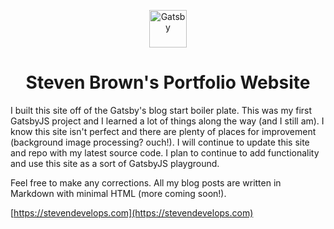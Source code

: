 <p align="center">
  <a href="https://www.stevendevelops.com">
    <img alt="Gatsby" src="https://www.gatsbyjs.com/Gatsby-Monogram.svg" width="60" />
  </a>
</p>
<h1 align="center">
  Steven Brown's Portfolio Website
</h1>

I built this site off of the Gatsby's blog start boiler plate. This was my first GatsbyJS project and I learned a lot of things along the way (and I still am). I know this site isn't perfect and there are plenty of places for improvement (background image processing? ouch!). I will continue to update this site and repo with my latest source code. I plan to continue to add functionality and use this site as a sort of GatsbyJS playground.

Feel free to make any corrections. All my blog posts are written in Markdown with minimal HTML (more coming soon!).

[https://stevendevelops.com](https://stevendevelops.com)
